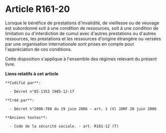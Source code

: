 # Article R161-20

Lorsque le bénéfice de prestations d'invalidité, de vieillesse ou de veuvage est subordonné soit à une condition de
ressources, soit à une condition de limitation ou d'interdiction de cumul avec d'autres prestations ou d'autres ressources,
les prestations et les ressources d'origine étrangère ou versées par une organisation internationale sont prises en compte
pour l'appréciation de ces conditions.

Cette disposition s'applique à l'ensemble des régimes relevant du présent livre.

**Liens relatifs à cet article**

	**Codifié par**:

	  - Décret n°85-1353 1985-12-17

	**Créé par**:

	  - Décret n°2006-708 du 19 juin 2006 - art. 1 (V) JORF 20 juin 2006

	**Anciens textes**:

	  - Code de la sécurité sociale. - art. R161-12 (T)
